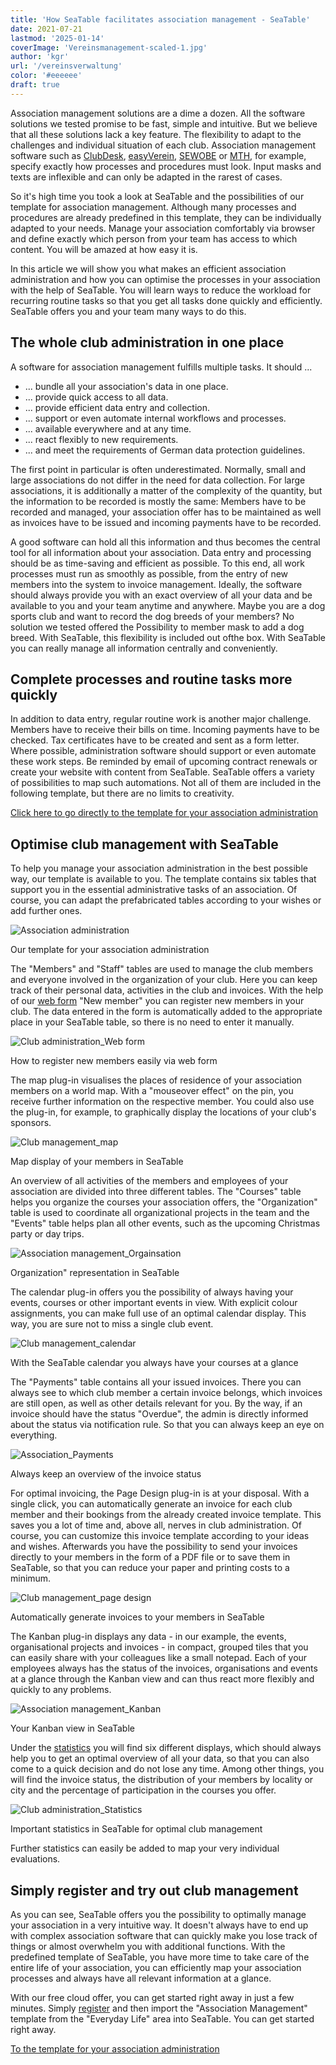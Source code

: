 ```yaml
---
title: 'How SeaTable facilitates association management - SeaTable'
date: 2021-07-21
lastmod: '2025-01-14'
coverImage: 'Vereinsmanagement-scaled-1.jpg'
author: 'kgr'
url: '/vereinsverwaltung'
color: '#eeeeee'
draft: true
---
```


Association management solutions are a dime a dozen. All the software solutions we tested promise to be fast, simple and intuitive. But we believe that all these solutions lack a key feature. The flexibility to adapt to the challenges and individual situation of each club. Association management software such as [ClubDesk](https://www.clubdesk.de/), [easyVerein](https://easyverein.com/), [SEWOBE](https://www.sewobe.de/) or [MTH](https://www.mth-software.de/), for example, specify exactly how processes and procedures must look. Input masks and texts are inflexible and can only be adapted in the rarest of cases.

So it's high time you took a look at SeaTable and the possibilities of our template for association management. Although many processes and procedures are already predefined in this template, they can be individually adapted to your needs. Manage your association comfortably via browser and define exactly which person from your team has access to which content. You will be amazed at how easy it is.

In this article we will show you what makes an efficient association administration and how you can optimise the processes in your association with the help of SeaTable. You will learn ways to reduce the workload for recurring routine tasks so that you get all tasks done quickly and efficiently. SeaTable offers you and your team many ways to do this.

## The whole club administration in one place

A software for association management fulfills multiple tasks. It should ...

- ... bundle all your association's data in one place.
- ... provide quick access to all data.
- ... provide efficient data entry and collection.
- ... support or even automate internal workflows and processes.
- ... available everywhere and at any time.
- ... react flexibly to new requirements.
- ... and meet the requirements of German data protection guidelines.

The first point in particular is often underestimated. Normally, small and large associations do not differ in the need for data collection. For large associations, it is additionally a matter of the complexity of the quantity, but the information to be recorded is mostly the same: Members have to be recorded and managed, your association offer has to be maintained as well as invoices have to be issued and incoming payments have to be recorded.

A good software can hold all this information and thus becomes the central tool for all information about your association. Data entry and processing should be as time-saving and efficient as possible. To this end, all work processes must run as smoothly as possible, from the entry of new members into the system to invoice management. Ideally, the software should always provide you with an exact overview of all your data and be available to you and your team anytime and anywhere. Maybe you are a dog sports club and want to record the dog breeds of your members? No solution we tested offered the Possibility to member mask to add a dog breed. With SeaTable, this flexibility is included out ofthe box. With SeaTable you can really manage all information centrally and conveniently.

## Complete processes and routine tasks more quickly

In addition to data entry, regular routine work is another major challenge. Members have to receive their bills on time. Incoming payments have to be checked. Tax certificates have to be created and sent as a form letter. Where possible, administration software should support or even automate these work steps. Be reminded by email of upcoming contract renewals or create your website with content from SeaTable. SeaTable offers a variety of possibilities to map such automations. Not all of them are included in the following template, but there are no limits to creativity.

[Click here to go directly to the template for your association administration](https://seatable.io/en/vorlage/shatbqkjsny6tmytw-wefa/)

## Optimise club management with SeaTable

To help you manage your association administration in the best possible way, our template is available to you. The template contains six tables that support you in the essential administrative tasks of an association. Of course, you can adapt the prefabricated tables according to your wishes or add further ones.

![Association administration](images/Vereinsverwaltung.jpg)

Our template for your association administration

The "Members" and "Staff" tables are used to manage the club members and everyone involved in the organization of your club. Here you can keep track of their personal data, activities in the club and invoices. With the help of our [web form](https://seatable.io/en/docs/handbuch/datenmanagement/webformulare/?lang=auto) "New member" you can register new members in your club. The data entered in the form is automatically added to the appropriate place in your SeaTable table, so there is no need to enter it manually.

![Club administration_Web form](images/Vereinsverwaltung-Webformular.jpg)

How to register new members easily via web form

The map plug-in visualises the places of residence of your association members on a world map. With a "mouseover effect" on the pin, you receive further information on the respective member. You could also use the plug-in, for example, to graphically display the locations of your club's sponsors.

![Club management_map](images/Vereinsverwaltung-Karte.jpg)

Map display of your members in SeaTable

An overview of all activities of the members and employees of your association are divided into three different tables. The "Courses" table helps you organize the courses your association offers, the "Organization" table is used to coordinate all organizational projects in the team and the "Events" table helps plan all other events, such as the upcoming Christmas party or day trips.

![Association management_Orgainsation](images/Vereinsverwaltung-Organization.jpg)

Organization" representation in SeaTable

The calendar plug-in offers you the possibility of always having your events, courses or other important events in view. With explicit colour assignments, you can make full use of an optimal calendar display. This way, you are sure not to miss a single club event.

![Club management_calendar](images/Vereinsverwaltung-Kalender.jpg)

With the SeaTable calendar you always have your courses at a glance

The "Payments" table contains all your issued invoices. There you can always see to which club member a certain invoice belongs, which invoices are still open, as well as other details relevant for you. By the way, if an invoice should have the status "Overdue", the admin is directly informed about the status via notification rule. So that you can always keep an eye on everything.

![Association_Payments](images/Vereinsverwaltung-Payments.jpg)

Always keep an overview of the invoice status

For optimal invoicing, the Page Design plug-in is at your disposal. With a single click, you can automatically generate an invoice for each club member and their bookings from the already created invoice template. This saves you a lot of time and, above all, nerves in club administration. Of course, you can customize this invoice template according to your ideas and wishes. Afterwards you have the possibility to send your invoices directly to your members in the form of a PDF file or to save them in SeaTable, so that you can reduce your paper and printing costs to a minimum.

![Club management_page design](images/Vereinsverwaltung-Rechnung.jpg)

Automatically generate invoices to your members in SeaTable

The Kanban plug-in displays any data - in our example, the events, organisational projects and invoices - in compact, grouped tiles that you can easily share with your colleagues like a small notepad. Each of your employees always has the status of the invoices, organisations and events at a glance through the Kanban view and can thus react more flexibly and quickly to any problems.

![Association management_Kanban](images/Vereinsverwaltung-Kanban1.jpg)

Your Kanban view in SeaTable

Under the [statistics](https://seatable.io/en/docs/handbuch/schnelleinstieg/datenanalyse/?lang=auto) you will find six different displays, which should always help you to get an optimal overview of all your data, so that you can also come to a quick decision and do not lose any time. Among other things, you will find the invoice status, the distribution of your members by locality or city and the percentage of participation in the courses you offer.

![Club administration_Statistics](images/Vereinsverwaltung-Statistiken.jpg)

Important statistics in SeaTable for optimal club management

Further statistics can easily be added to map your very individual evaluations.

## Simply register and try out club management

As you can see, SeaTable offers you the possibility to optimally manage your association in a very intuitive way. It doesn't always have to end up with complex association software that can quickly make you lose track of things or almost overwhelm you with additional functions. With the predefined template of SeaTable, you have more time to take care of the entire life of your association, you can efficiently map your association processes and always have all relevant information at a glance.

With our free cloud offer, you can get started right away in just a few minutes. Simply [register](https://seatable.io/en/registrierung/?lang=auto) and then import the "Association Management" template from the "Everyday Life" area into SeaTable. You can get started right away.

[To the template for your association administration](https://seatable.io/en/vorlage/shatbqkjsny6tmytw-wefa/)
